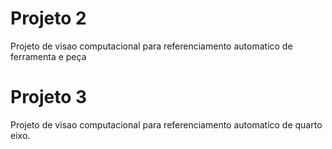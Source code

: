 # Projeto 2

Projeto de visao computacional para referenciamento automatico de ferramenta e peça

# Projeto 3

Projeto de visao computacional para referenciamento automatico de quarto eixo.
